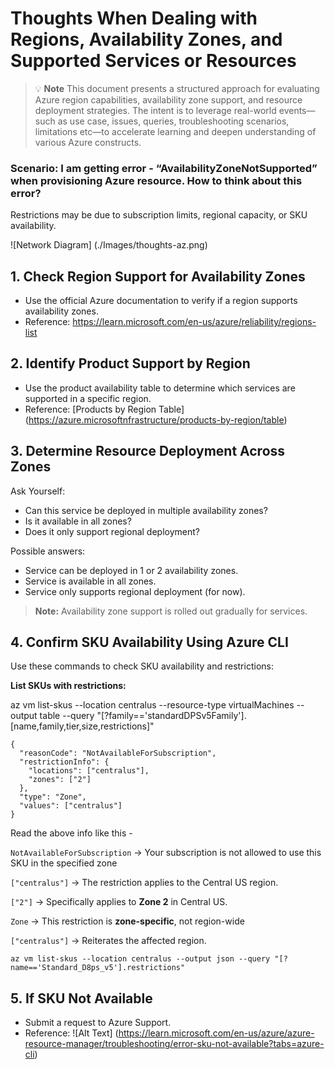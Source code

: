 # Thoughts When Dealing with Regions, Availability Zones, and Supported Services or Resources


> 💡 **Note**
This document presents a structured approach for evaluating Azure region capabilities, availability zone support, and resource deployment strategies. The intent is to leverage real-world events—such as use case, issues, queries, troubleshooting scenarios, limitations etc—to accelerate learning and deepen understanding of various Azure constructs.


### Scenario:  I am getting error - “AvailabilityZoneNotSupported” when provisioning Azure resource. How to think about this error?

Restrictions may be due to subscription limits, regional capacity, or SKU availability.

!\[Network Diagram\] (./Images/thoughts-az.png)

## 1. Check Region Support for Availability Zones

* Use the official Azure documentation to verify if a region supports availability zones.
* Reference: <https://learn.microsoft.com/en-us/azure/reliability/regions-list>

## 2. Identify Product Support by Region

* Use the product availability table to determine which services are supported in a specific region.
* Reference: \[Products by Region Table\] (<https://azure.microsoftnfrastructure/products-by-region/table>)

## 3. Determine Resource Deployment Across Zones

Ask Yourself:

* Can this service be deployed in multiple availability zones?
* Is it available in all zones?
* Does it only support regional deployment?

Possible answers:

* Service can be deployed in 1 or 2 availability zones.
* Service is available in all zones.
* Service only supports regional deployment (for now).

> **Note:** Availability zone support is rolled out gradually for services.

## 4. Confirm SKU Availability Using Azure CLI

Use these commands to check SKU availability and restrictions:

**List SKUs with restrictions:**

az vm list-skus --location centralus --resource-type virtualMachines --output table --query "\[?family=='standardDPSv5Family'\].\[name,family,tier,size,restrictions\]"

```
{
  "reasonCode": "NotAvailableForSubscription",
  "restrictionInfo": {
    "locations": ["centralus"],
    "zones": ["2"]
  },
  "type": "Zone",
  "values": ["centralus"]
}
```

Read the above info like this -

`NotAvailableForSubscription` → Your subscription is not allowed to use this SKU in the specified zone

`["centralus"]` → The restriction applies to the Central US region.

`["2"]` → Specifically applies to **Zone 2** in Central US.

`Zone` → This restriction is **zone-specific**, not region-wide

`["centralus"]` → Reiterates the affected region.

```
az vm list-skus --location centralus --output json --query "[?name=='Standard_D8ps_v5'].restrictions"
```



## 5. **If SKU Not Available**

* Submit a request to Azure Support.
* Reference:  !\[Alt Text\] (https://learn.microsoft.com/en-us/azure/azure-resource-manager/troubleshooting/error-sku-not-available?tabs=azure-cli)



